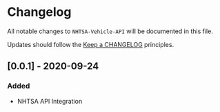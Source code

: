 # Changelog

All notable changes to `NHTSA-Vehicle-API` will be documented in this file.

Updates should follow the [Keep a CHANGELOG](http://keepachangelog.com/) principles.

## [0.0.1] - 2020-09-24

### Added
- NHTSA API Integration
